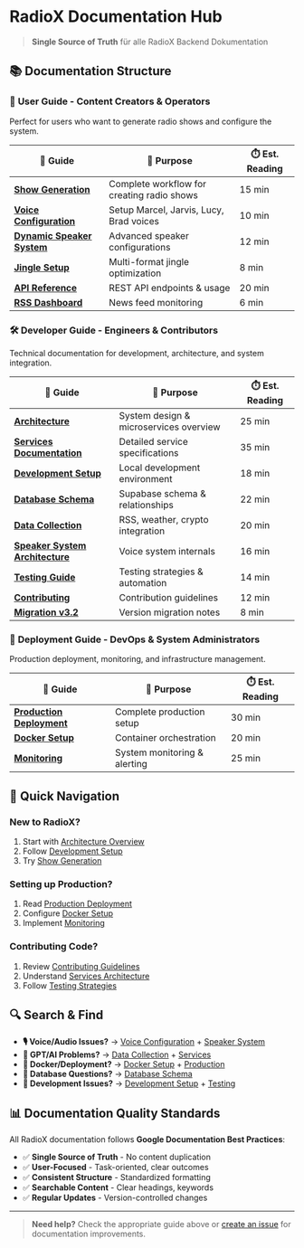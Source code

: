 # RadioX Documentation Hub

> **Single Source of Truth** für alle RadioX Backend Dokumentation

## 📚 Documentation Structure

### 👥 **User Guide** - Content Creators & Operators
Perfect for users who want to generate radio shows and configure the system.

| 📖 Guide | 🎯 Purpose | ⏱️ Est. Reading |
|----------|------------|-----------------|
| **[Show Generation](user-guide/show-generation.md)** | Complete workflow for creating radio shows | 15 min |
| **[Voice Configuration](user-guide/voice-configuration.md)** | Setup Marcel, Jarvis, Lucy, Brad voices | 10 min |
| **[Dynamic Speaker System](user-guide/dynamic-speaker-system.md)** | Advanced speaker configurations | 12 min |
| **[Jingle Setup](user-guide/jingle-setup.md)** | Multi-format jingle optimization | 8 min |
| **[API Reference](user-guide/api-reference.md)** | REST API endpoints & usage | 20 min |
| **[RSS Dashboard](user-guide/rss-dashboard.md)** | News feed monitoring | 6 min |

### 🛠️ **Developer Guide** - Engineers & Contributors
Technical documentation for development, architecture, and system integration.

| 📖 Guide | 🎯 Purpose | ⏱️ Est. Reading |
|----------|------------|-----------------|
| **[Architecture](developer-guide/architecture.md)** | System design & microservices overview | 25 min |
| **[Services Documentation](developer-guide/services.md)** | Detailed service specifications | 35 min |
| **[Development Setup](developer-guide/development.md)** | Local development environment | 18 min |
| **[Database Schema](developer-guide/database-schema.md)** | Supabase schema & relationships | 22 min |
| **[Data Collection](developer-guide/data-collection.md)** | RSS, weather, crypto integration | 20 min |
| **[Speaker System Architecture](developer-guide/speaker-system-architecture.md)** | Voice system internals | 16 min |
| **[Testing Guide](developer-guide/testing.md)** | Testing strategies & automation | 14 min |
| **[Contributing](developer-guide/contributing.md)** | Contribution guidelines | 12 min |
| **[Migration v3.2](developer-guide/migration-v3.2.md)** | Version migration notes | 8 min |

### 🚀 **Deployment Guide** - DevOps & System Administrators
Production deployment, monitoring, and infrastructure management.

| 📖 Guide | 🎯 Purpose | ⏱️ Est. Reading |
|----------|------------|-----------------|
| **[Production Deployment](deployment/production.md)** | Complete production setup | 30 min |
| **[Docker Setup](deployment/docker.md)** | Container orchestration | 20 min |
| **[Monitoring](deployment/monitoring.md)** | System monitoring & alerting | 25 min |

## 🎯 **Quick Navigation**

### **New to RadioX?**
1. Start with [Architecture Overview](developer-guide/architecture.md)
2. Follow [Development Setup](developer-guide/development.md)
3. Try [Show Generation](user-guide/show-generation.md)

### **Setting up Production?**
1. Read [Production Deployment](deployment/production.md)
2. Configure [Docker Setup](deployment/docker.md)
3. Implement [Monitoring](deployment/monitoring.md)

### **Contributing Code?**
1. Review [Contributing Guidelines](developer-guide/contributing.md)
2. Understand [Services Architecture](developer-guide/services.md)
3. Follow [Testing Strategies](developer-guide/testing.md)

## 🔍 **Search & Find**

- **🎙️ Voice/Audio Issues?** → [Voice Configuration](user-guide/voice-configuration.md) + [Speaker System](developer-guide/speaker-system-architecture.md)
- **🤖 GPT/AI Problems?** → [Data Collection](developer-guide/data-collection.md) + [Services](developer-guide/services.md)
- **🐳 Docker/Deployment?** → [Docker Setup](deployment/docker.md) + [Production](deployment/production.md)
- **💾 Database Questions?** → [Database Schema](developer-guide/database-schema.md)
- **🔧 Development Issues?** → [Development Setup](developer-guide/development.md) + [Testing](developer-guide/testing.md)

## 📊 **Documentation Quality Standards**

All RadioX documentation follows **Google Documentation Best Practices**:

- ✅ **Single Source of Truth** - No content duplication
- ✅ **User-Focused** - Task-oriented, clear outcomes
- ✅ **Consistent Structure** - Standardized formatting
- ✅ **Searchable Content** - Clear headings, keywords
- ✅ **Regular Updates** - Version-controlled changes

---

> **Need help?** Check the appropriate guide above or [create an issue](https://github.com/muraschal/radiox-backend/issues) for documentation improvements. 